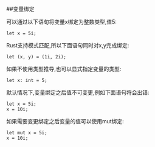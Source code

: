 ##变量绑定

可以通过以下语句将变量x绑定为整数类型,值5:

    let x = 5i;
    
Rust支持模式匹配,所以下面语句同时对x,y完成绑定:

    let (x, y) = (1i, 2i);
    

如果不使用类型推导,也可以显式指定变量的类型:

    let x: int = 5;
    
默认情况下,变量绑定之后值不可变更,例如下面语句将会出错:

    let x = 5i;
    x = 10i;    


如果需要变更绑定之后变量的值可以使用mut绑定:

    let mut x = 5i;
    x = 10i;
    
        
            